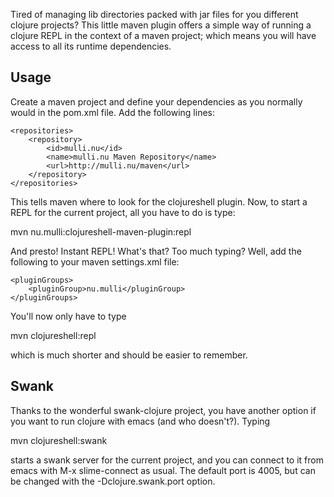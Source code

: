 
Tired of managing lib directories packed with jar files for you
different clojure projects? This little maven plugin offers a simple
way of running a clojure REPL in the context of a maven project;
which means you will have access to all its runtime dependencies.

Usage
-----

Create a maven project and define your dependencies as you normally
would in the pom.xml file. Add the following lines:

	<repositories>
		<repository>
			<id>mulli.nu</id>
			<name>mulli.nu Maven Repository</name>
			<url>http://mulli.nu/maven</url>
		</repository>
	</repositories>

This tells maven where to look for the clojureshell plugin. Now, to
start a REPL for the current project, all you have to do is type:

   mvn nu.mulli:clojureshell-maven-plugin:repl

And presto! Instant REPL! What's that? Too much typing? Well, add the
following to your maven settings.xml file:

	<pluginGroups>
		<pluginGroup>nu.mulli</pluginGroup>
	</pluginGroups>

You'll now only have to type

   mvn clojureshell:repl

which is much shorter and should be easier to remember.

Swank
-----

Thanks to the wonderful swank-clojure project, you have another option
if you want to run clojure with emacs (and who doesn't?). Typing

   mvn clojureshell:swank

starts a swank server for the current project, and you can connect to
it from emacs with M-x slime-connect as usual. The default port is
4005, but can be changed with the -Dclojure.swank.port option.





